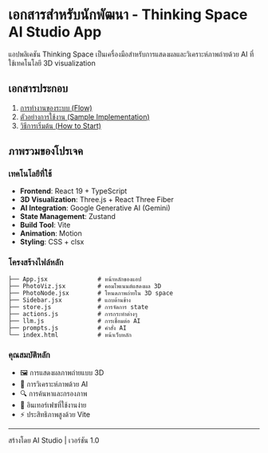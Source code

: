 # เอกสารสำหรับนักพัฒนา - Thinking Space AI Studio App

แอปพลิเคชัน Thinking Space เป็นเครื่องมือสำหรับการแสดงผลและวิเคราะห์ภาพถ่ายด้วย AI ที่ใช้เทคโนโลยี 3D visualization

## เอกสารประกอบ

1. [การทำงานของระบบ (Flow)](./1-flow.md)
2. [ตัวอย่างการใช้งาน (Sample Implementation)](./2-sample-implement.md)  
3. [วิธีการเริ่มต้น (How to Start)](./3-how-to-start.md)

## ภาพรวมของโปรเจค

### เทคโนโลยีที่ใช้
- **Frontend**: React 19 + TypeScript
- **3D Visualization**: Three.js + React Three Fiber
- **AI Integration**: Google Generative AI (Gemini)
- **State Management**: Zustand
- **Build Tool**: Vite
- **Animation**: Motion
- **Styling**: CSS + clsx

### โครงสร้างไฟล์หลัก
```
├── App.jsx              # หน้าหลักของแอป
├── PhotoViz.jsx         # คอมโพเนนต์แสดงผล 3D
├── PhotoNode.jsx        # โหนดภาพถ่ายใน 3D space
├── Sidebar.jsx          # แถบด้านข้าง
├── store.js             # การจัดการ state
├── actions.js           # การกระทำต่างๆ
├── llm.js               # การเชื่อมต่อ AI
├── prompts.js           # คำสั่ง AI
└── index.html           # หน้าเว็บหลัก
```

### คุณสมบัติหลัก
- 🖼️ การแสดงผลภาพถ่ายแบบ 3D
- 🤖 การวิเคราะห์ภาพด้วย AI
- 🔍 การค้นหาและกรองภาพ
- 📱 อินเทอร์เฟซที่ใช้งานง่าย
- ⚡ ประสิทธิภาพสูงด้วย Vite

---
สร้างโดย AI Studio | เวอร์ชัน 1.0
